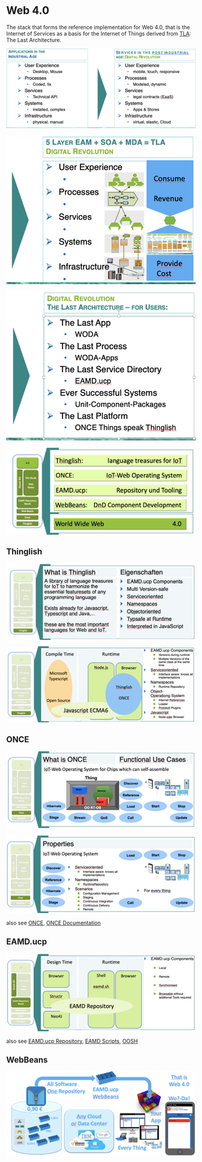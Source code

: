 # Web 4.0

The stack that forms the reference implementation for Web 4.0, that is the Internet of Services as a basis for the Internet of Things derived from [TLA](http://donges.it/category/architecture/): The Last Architecture.

![](./attachments/image-20200727-082254.png)

![](./attachments/image-20200727-082435.png)

![](./attachments/image-20200727-082606.png)

![](./attachments/image-20200727-081324.png)

## Thinglish

![](./attachments/image-20200727-081435.png)

![](./attachments/image-20200727-081500.png)

## ONCE

![](./attachments/image-20200727-081537.png)

![](./attachments/image-20200727-081620.png)

also see [ONCE](../../development/once.md), [ONCE Documentation](../../development/once/once-documentation.md)

## EAMD.ucp

![](./attachments/image-20200727-081832.png)

also see [EAMD.ucp Repository](../coast/eamducp-repository.md), [EAMD Scripts](../../development/once/once-documentation/eamd-scripts.md), [OOSH](../../../../2cu.atlassian.net/wiki/spaces/CCU/pages/269156359/OOSH.md)

## WebBeans

![](./attachments/image-20200727-081857.png)